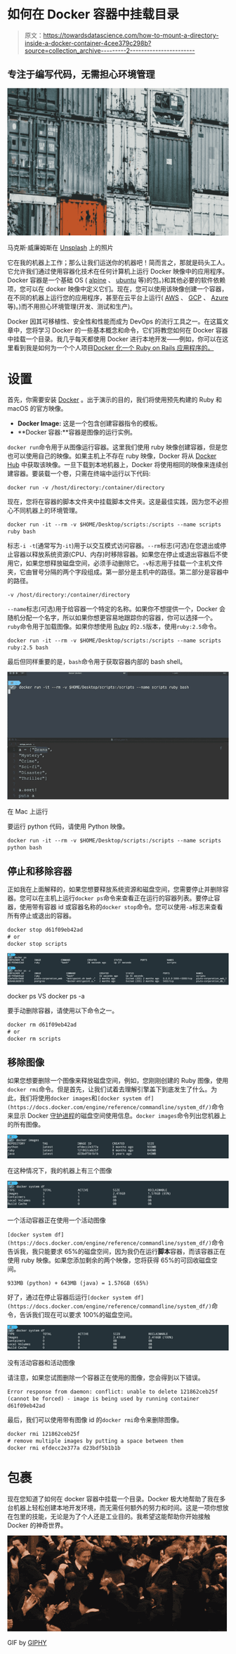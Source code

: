 # 如何在 Docker 容器中挂载目录

> 原文：<https://towardsdatascience.com/how-to-mount-a-directory-inside-a-docker-container-4cee379c298b?source=collection_archive---------2----------------------->

## 专注于编写代码，无需担心环境管理

![](img/91df48d8cdb504e09d90a385eae711ac.png)

马克斯·威廉姆斯在 [Unsplash](https://unsplash.com?utm_source=medium&utm_medium=referral) 上的照片

它在我的机器上工作；那么让我们运送你的机器吧！简而言之，那就是码头工人。它允许我们通过使用容器化技术在任何计算机上运行 Docker 映像中的应用程序。Docker 容器是一个基础 OS ( [alpine](https://alpinelinux.org/) 、 [ubuntu](https://ubuntu.com/) 等)的包。)和其他必要的软件依赖项，您可以在 docker 映像中定义它们。现在，您可以使用该映像创建一个容器，在不同的机器上运行您的应用程序，甚至在云平台上运行( [AWS](https://aws.amazon.com/) 、 [GCP](https://cloud.google.com/) 、 [Azure](https://azure.microsoft.com/en-au/) 等)。)而不用担心环境管理(开发、测试和生产)。

Docker 因其可移植性、安全性和性能而成为 DevOps 的流行工具之一。在这篇文章中，您将学习 Docker 的一些基本概念和命令，它们将教您如何在 Docker 容器中挂载一个目录。我几乎每天都使用 Docker 进行本地开发——例如，你可以在这里看到我是如何为一个个人项目[Docker 化一个 Ruby on Rails 应用程序的。](https://github.com/lifeparticle/Heroku-with-Rails-using-Docker)

# 设置

首先，你需要安装 [Docker](https://docs.docker.com/engine/install/) 。出于演示的目的，我们将使用预先构建的 Ruby 和 macOS 的官方映像。

*   **Docker Image:** 这是一个包含创建容器指令的模板。
*   **Docker 容器:**容器是图像的运行实例。

`docker run`命令用于从图像运行容器。这里我们使用 ruby 映像创建容器，但是您也可以使用自己的映像。如果主机上不存在 ruby 映像，Docker 将从 [Docker Hub](https://hub.docker.com/) 中获取该映像。一旦下载到本地机器上，Docker 将使用相同的映像来连续创建容器。要装载一个卷，只需在终端中运行以下代码:

```
docker run -v /host/directory:/container/directory
```

现在，您将在容器的脚本文件夹中挂载脚本文件夹。这是最佳实践，因为您不必担心不同机器上的环境管理。

```
docker run -it --rm -v $HOME/Desktop/scripts:/scripts --name scripts ruby bash
```

标志`-i -t`(通常写为`-it`)用于以交互模式访问容器。`--rm`标志(可选)在您退出或停止容器以释放系统资源(CPU、内存)时移除容器。如果您在停止或退出容器后不使用它，如果您想释放磁盘空间，必须手动删除它。`-v`标志用于挂载一个主机文件夹，它由冒号分隔的两个字段组成。第一部分是主机中的路径。第二部分是容器中的路径。

```
-v /host/directory:/container/directory
```

`--name`标志(可选)用于给容器一个特定的名称。如果你不想提供一个，Docker 会随机分配一个名字，所以如果你想更容易地跟踪你的容器，你可以选择一个。`ruby`命令用于加载图像。如果你想使用 [Ruby](https://hub.docker.com/_/ruby) 的`2.5`版本，使用`ruby:2.5`命令。

```
docker run -it --rm -v $HOME/Desktop/scripts:/scripts --name scripts ruby:2.5 bash
```

最后但同样重要的是，`bash`命令用于获取容器内部的 bash shell。

![](img/6eed95c46d386f78d82785e88b807917.png)

在 Mac 上运行

要运行 python 代码，请使用 Python 映像。

```
docker run -it --rm -v $HOME/Desktop/scripts:/scripts --name scripts python bash
```

## 停止和移除容器

正如我在上面解释的，如果您想要释放系统资源和磁盘空间，您需要停止并删除容器。您可以在主机上运行`docker ps`命令来查看正在运行的容器列表。要停止容器，使用带有容器 id 或容器名称的`docker stop`命令。您可以使用`-a`标志来查看所有停止或退出的容器。

```
docker stop d61f09eb42ad
# or
docker stop scripts
```

![](img/9da35ba2c0c9a8716db323ae5d8a1929.png)

docker ps VS docker ps -a

要手动删除容器，请使用以下命令之一。

```
docker rm d61f09eb42ad
# or
docker rm scripts
```

## 移除图像

如果您想要删除一个图像来释放磁盘空间，例如，您刚刚创建的 Ruby 图像，使用`docker rmi`命令。但是首先，让我们试着去理解引擎盖下到底发生了什么。为此，我们将使用`docker images`和`[docker system df](https://docs.docker.com/engine/reference/commandline/system_df/)`命令来显示 Docker [守护进程](https://en.wikipedia.org/wiki/Daemon_(computing))的磁盘空间使用信息。`docker images`命令列出您机器上的所有图像。

![](img/a6649681901e90dd7a4dc6391bbc7a44.png)

在这种情况下，我的机器上有三个图像

![](img/22861f86cb6814fa7ff21b09e7f05ad1.png)

一个活动容器正在使用一个活动图像

`[docker system df](https://docs.docker.com/engine/reference/commandline/system_df/)`命令告诉我，我只能要求 65%的磁盘空间，因为我仍在运行**脚本**容器，而该容器正在使用 ruby 映像。如果您添加剩余的两个映像，您将获得 65%的可回收磁盘空间。

```
933MB (python) + 643MB (java) = 1.576GB (65%)
```

好了，通过在停止容器后运行`[docker system df](https://docs.docker.com/engine/reference/commandline/system_df/)`命令，告诉我们现在可以要求 100%的磁盘空间。

![](img/982f9d95a5a29017857e1499869bf88c.png)

没有活动容器和活动图像

请注意，如果您试图删除一个容器正在使用的图像，您会得到以下错误。

```
Error response from daemon: conflict: unable to delete 121862ceb25f (cannot be forced) - image is being used by running container d61f09eb42ad
```

最后，我们可以使用带有图像 id 的`docker rmi`命令来删除图像。

```
docker rmi 121862ceb25f
# remove multiple images by putting a space between them
docker rmi efdecc2e377a d23bdf5b1b1b
```

# 包裹

现在您知道了如何在 docker 容器中挂载一个目录。Docker 极大地帮助了我在多台机器上轻松创建本地开发环境，而无需任何额外的努力和时间。这是一项你想放在包里的技能，无论是为了个人还是工业目的。我希望这能帮助你开始接触 Docker 的神奇世界。

![](img/e6693cb2484cb1a81e2aa34b0c04a372.png)

GIF by [GIPHY](https://giphy.com/)